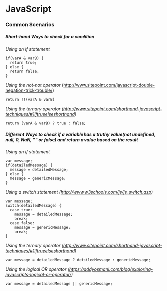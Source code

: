 # JavaScript

### Common Scenarios

##### Short-hand Ways to check for a condition
*Using an if statement*
```
if(varA & varB) {
  return true;
} else {
  return false;
}
```

*Using the not-not operator* 
(http://www.sitepoint.com/javascript-double-negation-trick-trouble/)
```
return !!(varA & varB)
```

*Using the ternary operator (http://www.sitepoint.com/shorthand-javascript-techniques/#1iftrueelseshorthand)*
```
return (varA & varB) ? true : false;
```

##### Different Ways to check if a variable has a truthy value(not undefined, null, 0, NaN, "" or false) and return a value based on the result

*Using an if statement*
```
var message;
if(detailedMessage) {
  message = detailedMessage;
} else {
  message = genericMessage;
}
```

*Using a switch statement (http://www.w3schools.com/js/js_switch.asp)*
```
var message;
switch(detailedMessage) {
  case true:
    message = detailedMessage;
    break;
  case false:
    message = genericMessage;
    break;
}
```

*Using the ternary operator (http://www.sitepoint.com/shorthand-javascript-techniques/#1iftrueelseshorthand)*
```
var message = detailedMessage ? detailedMessage : genericMessage;
```

*Using the logical OR operator (https://addyosmani.com/blog/exploring-javascripts-logical-or-operator/)*
```
var message = detailedMessage || genericMessage;
```

